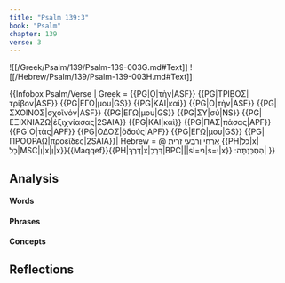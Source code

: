 ```yaml
---
title: "Psalm 139:3"
book: "Psalm"
chapter: 139
verse: 3
---
```

![[/Greek/Psalm/139/Psalm-139-003G.md#Text]]
![[/Hebrew/Psalm/139/Psalm-139-003H.md#Text]]

{{Infobox Psalm/Verse |
  Greek = {{PG|Ο|τὴν|ASF}} {{PG|ΤΡΙΒΟΣ|τρίβον|ASF}} {{PG|ΕΓΩ|μου|GS}} {{PG|ΚΑΙ|καὶ}} {{PG|Ο|τὴν|ASF}} {{PG|ΣΧΟΙΝΟΣ|σχοῖνόν|ASF}} {{PG|ΕΓΩ|μου|GS}} {{PG|ΣΥ|σὺ|NS}} {{PG|ΕΞΙΧΝΙΑΖΩ|ἐξιχνίασας|2SAIA}} {{PG|ΚΑΙ|καὶ}} {{PG|ΠΑΣ|πάσας|APF}} {{PG|Ο|τὰς|APF}} {{PG|ΟΔΟΣ|ὁδούς|APF}} {{PG|ΕΓΩ|μου|GS}} {{PG|ΠΡΟΟΡΑΩ|προεῖδες|2SAIA}}|
  Hebrew = @
אָרְחִי
וְרִבְעִי
זֵרִיתָ
{{PH|כל|x|כָל|MSC|וְ|x|וְ|x}}{{Maqqef}}{{PH|דֶּרֶךְ|x|דְּרָכַ|BPC|||sl=ני|s=י|x}}
הִסְכַּנְתָּה
׃|
}}

## Analysis

#### Words

#### Phrases

#### Concepts

## Reflections
